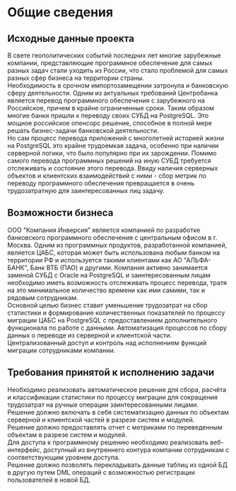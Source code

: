 # Общие сведения

## Исходные данные проекта

В свете геополитических событий последних лет многие зарубежные компании, представляющие программное обеспечение для самых разных задач стали уходить из России, что стало проблемой для самых разных сфер бизнеса на территории страны.<br/>
Необходимость в срочном импортозамещении затронула и банковскую сферу деятельности. Одним из актуальных требований Центробанка является перевод программного обеспечения с зарубежного на Российское, причем в крайне ограниченные сроки.
Таким образом многие банки пришли к переводу своих СУБД на PostgreSQL. Это мощное российское опенсорс решение, способное в полной мере решать бизнес-задачи банковской деятельности.<br/>
Но сам процесс перевода приложений с многолетней историей жизни на PostgreSQL это крайне трудоемкая задача, особенно при наличии серверной логики, что было популярно при их зарождении. 
Помимо самого перевода программных решений на иную СУБД требуется отслеживать и состояние этого перевода.
Ввиду наличия серверных объектов и клиентских взаимодействий с ними - сбор метрик по переводу программного обеспечения  превращается в очень трудозатратную для заинтересованных лиц задачу.

## Возможности бизнеса

ООО “Компания Инверсия”  является компанией по разработке банковского программного обеспечения с центральным офисом в г. Москва.
Одним из программных продуктов, разработанной компанией, является ЦАБС, которая может быть использована любым банком на территории РФ и используется такими клиентами как  АО "АЛЬФА-БАНК", Банк ВТБ (ПАО) и другими.
Компания активно занимается заменой СУБД с Oracle на PostgreSQL и заинтересованным лицам необходимо иметь возможность отслеживать процесс перевода, тратя на это минимальное количество времени как ими самими, так и рядовым сотрудникам.<br/>
Основной целью бизнес ставит уменьшение трудозатрат на сбор статистики и формирование количественных показателей по процессу миграции ЦАБС на PostgreSQL с предоставлением дополнительного функционала по работе с данными.
Автоматизация процессов по сбору данных о переводе из серверной и клиентской части. Централизованный доступ и контроль над исполнением функций миграции сотрудниками компании.



## Требования принятой к исполнению задачи

Необходимо реализовать автоматическое решение для сбора, расчёта и классификации статистики по процессу миграции для сокращения трудозатрат на ручные операции заинтересованными лицами.<br/>
Решение должно включать в себя систематизацию данных по объектам серверной и клиентской частей в разрезе систем и модулей.<br/>
Решение должно предоставлять отчет с метриками по переведенным объектам в разрезе систем и модулей.<br/>
Для доступа к программному решению необходимо реализовать веб-интерфейс, доступный из внутреннего контура компании сотрудникам с соответствующим уровнем доступа.<br/>
Решение должно позволять перекладывать данные таблиц из одной БД в другую путем DML операций с возможностью регистрации пользователей в новой БД.
